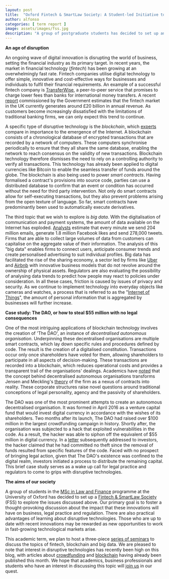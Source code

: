 ```yaml
---
layout: post
title:  "Oxford Fintech & SmartLaw Society: A Student-led Initiative to Explore Disruptive Technologies"
author: alfonso
categories: [ term report ]
image: assets/images/fss.jpg
description: "A group of postgraduate students has decided to set up an Oxford Fintech & SmartLaw Society to discuss issues of technological disruption in law and finance. In this post, we provide an overview of the topics that our society aims to address and explain our motivation for embarking on this project."
---
```

**An age of disruption**

An ongoing wave of digital innovation is disrupting the world of business, setting the financial industry as its primary target. In recent years, the market in financial technology (_fintech_) has been growing at an overwhelmingly fast rate. Fintech companies utilise digital technology to offer simple, innovative and cost-effective ways for businesses and individuals to fulfil their financial requirements. An example of a successful fintech company is [TransferWise](https://transferwise.com/), a peer-to-peer service that promises to charge lower fees than banks for international money transfers. A recent [report](https://www.gov.uk/government/publications/landscaping-uk-fintech) commissioned by the Government estimates that the fintech market in the UK currently generates around £20 billion in annual revenue. As customers become increasingly dissatisfied with the limitations of traditional banking firms, we can only expect this trend to continue.

A specific type of disruptive technology is the _blockchain_, which [experts](http://dontapscott.com/2016/05/blockchain-next-internet-revolution/) compare in importance to the emergence of the Internet. A blockchain consists of a chronological database of encrypted transactions that are recorded by a network of computers. These computers synchronise periodically to ensure that they all share the same database, enabling the network to reach consensus on the validity of new transactions. Blockchain technology therefore dismisses the need to rely on a controlling authority to verify all transactions. This technology has already been applied to digital currencies like Bitcoin to enable the seamless transfer of funds around the globe. The blockchain is also being used to power _smart contracts_. Having formalised a contract's provisions into source code, parties can use a distributed database to confirm that an event or condition has occurred without the need for third party intervention. Not only do smart contracts allow for self-executing transactions, but they also prevent problems arising from the open texture of language. So far, smart contracts have predominantly been used to automatically execute derivatives.

The third topic that we wish to explore is _big data_. With the digitalisation of communication and payment systems, the amount of data available on the Internet has exploded. [Analysts](http://www.sas.com/en_us/insights/articles/big-data/big-data-and-iot-two-sides-of-the-same-coin.html) estimate that every minute we send 204 million emails, generate 1.8 million Facebook likes and send 278,000 tweets. Firms that are able to collect large volumes of data from customers can capitalise on the aggregate value of their information. The analysis of this "big data" enables firms to connect users, anticipate consumer trends and create personalised advertising to suit individual profiles. Big data has facilitated the rise of the sharing economy, a sector led by firms like [Uber](http://uber.com/) and [Airbnb](http://airbnb.com/) with innovative business models that do not revolve around the ownership of physical assets. Regulators are also evaluating the possibility of analysing data trends to predict how people may react to policies under consideration. In all these cases, friction is caused by issues of privacy and security. As we continue to implement technology into everyday objects like cameras and watches, a process that is referred to as the "[Internet of Things](http://www.forbes.com/sites/jacobmorgan/2014/05/13/simple-explanation-internet-things-that-anyone-can-understand/#666f92de6828)", the amount of personal information that is aggregated by businesses will further increase.

**Case study: The DAO, or how to steal $55 million with no legal consequences**

One of the most intriguing applications of blockchain technology involves the creation of 'The DAO', an instance of _decentralised autonomous organisation_. Underpinning these decentralised organisations are multiple smart contracts, which lay down specific rules and procedures defined by code. The result is the creation of a digitalised constitution. Transactions occur only once shareholders have voted for them, allowing shareholders to participate in all aspects of decision-making. These transactions are recorded into a blockchain, which reduces operational costs and provides a transparent trail of the organisations' dealings. Academics have [noted](https://papers.ssrn.com/sol3/papers.cfm?abstract_id=2580664) that the concept behind decentralised autonomous organisations transforms Jensen and Meckling's [theory](https://www.sfu.ca/~wainwrig/Econ400/jensen-meckling.pdf) of the firm as a nexus of contracts into reality. These corporate structures raise novel questions around traditional conceptions of legal personality, agency and the passivity of shareholders. 

The DAO was one of the most prominent attempts to create an autonomous decentralised organisation. It was formed in April 2016 as a venture capital fund that would invest digital currency in accordance with the wishes of its shareholders. Two months after its launch, The DAO had raised over $100 million in the largest crowdfunding campaign in history. Shortly after, the organisation was subjected to a hack that exploited vulnerabilities in the code. As a result, the hacker was able to siphon off the equivalent of $55 million in digital currency. In a [letter](https://steemit.com/ethereum/@chris4210/an-open-letter-to-the-dao-and-the-ethereum-community) subsequently addressed to investors, the hacker claimed that he had committed no theft since the removal of funds resulted from specific features of the code. Faced with no prospect of bringing legal action, given that The DAO's existence was confined to the digital realm, investors initiated a process to distribute the remaining capital. This brief case study serves as a wake up call for legal practice and regulators to come to grips with disruptive technologies.

**The aims of our society**

A group of students in the [MSc in Law and Finance](http://mlf.law.ox.ac.uk/) programme at the University of Oxford has decided to set up a [Fintech & SmartLaw Society](https://goo.gl/0arV0R) (FSS) to explore the issues discussed above. Our primary goal is to foster a thought-provoking discussion about the impact that these innovations will have on business, legal practice and regulation. There are also practical advantages of learning about disruptive technologies. Those who are up to date with recent innovations may be rewarded as new opportunities to work in fast-growing technological markets arise.

This academic term, we plan to host a three-piece [series of seminars](http://fintech-smartlaw-society.webnode.com/seminars/) to discuss the topics of fintech, blockchain and big data. We are pleased to note that interest in disruptive technologies has recently been high on this blog, with articles about [crowdfunding](https://www.law.ox.ac.uk/business-law-blog/blog/2017/01/reward-crowdfunding-and-entrepreneurial-moral-hazard) and [blockchain](https://www.law.ox.ac.uk/business-law-blog/blog/2017/01/blockchain-smart-contracts-and-daos-legal-perspective) having already been published this month. We hope that academics, business professionals and students who have an interest in discussing this topic will [join us](http://fintech-smartlaw-society.webnode.com/about-us/) in our quest.
